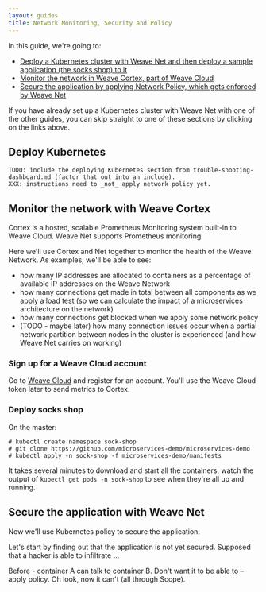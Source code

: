 ```yaml
---
layout: guides
title: Network Monitoring, Security and Policy
---
```


In this guide, we're going to:

* [Deploy a Kubernetes cluster with Weave Net and then deploy a sample application (the socks shop) to it](#deploy)
* [Monitor the network in Weave Cortex, part of Weave Cloud](#monitor-network-cortex)
* [Secure the application by applying Network Policy, which gets enforced by Weave Net](#secure-application)

If you have already set up a Kubernetes cluster with Weave Net with one of the other guides, you can skip straight to one of these sections by clicking on the links above.

<a name="deploy"></a>
## Deploy Kubernetes

```
TODO: include the deploying Kubernetes section from trouble-shooting-dashboard.md (factor that out into an include).
XXX: instructions need to _not_ apply network policy yet.
```


<a name="monitor-network-cortex"></a>
## Monitor the network with Weave Cortex

Cortex is a hosted, scalable Prometheus Monitoring system built-in to Weave Cloud.
Weave Net supports Prometheus monitoring.

Here we'll use Cortex and Net together to monitor the health of the Weave Network.
As examples, we'll be able to see:

* how many IP addresses are allocated to containers as a percentage of available IP addresses on the Weave Network
* how many connections get made in total between all components as we apply a load test (so we can calculate the impact of a microservices architecture on the network)
* how many connections get blocked when we apply some network policy
* (TODO - maybe later) how many connection issues occur when a partial network partition between nodes in the cluster is experienced (and how Weave Net carries on working)

### Sign up for a Weave Cloud account

Go to [Weave Cloud](https://cloud.weave.works/) and register for an account.
You'll use the Weave Cloud token later to send metrics to Cortex.

### Deploy socks shop

On the master:

```
# kubectl create namespace sock-shop
# git clone https://github.com/microservices-demo/microservices-demo
# kubectl apply -n sock-shop -f microservices-demo/manifests
```

It takes several minutes to download and start all the containers, watch the output of `kubectl get pods -n sock-shop` to see when they're all up and running.


<a name="secure-application"></a>
## Secure the application with Weave Net

Now we'll use Kubernetes policy to secure the application.

Let's start by finding out that the application is not yet secured.
Supposed that a hacker is able to infiltrate ...

Before - container A can talk to container B.
Don't want it to be able to – apply policy.
Oh look, now it can't (all through Scope).
